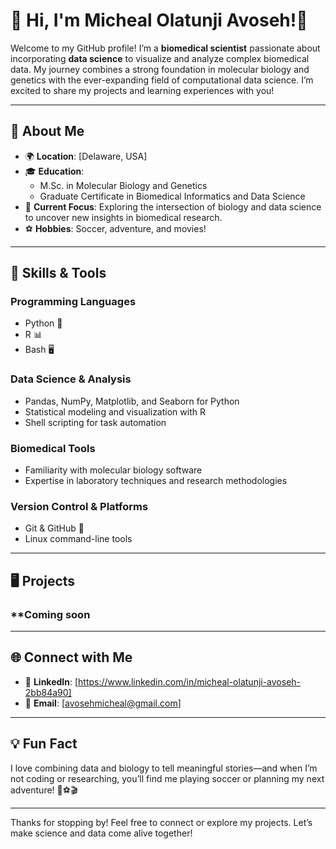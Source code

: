 
# 👋 Hi, I'm Micheal Olatunji Avoseh!🥷

Welcome to my GitHub profile! I’m a **biomedical scientist** passionate about incorporating **data science** to visualize and analyze complex biomedical data. 
My journey combines a strong foundation in molecular biology and genetics with the ever-expanding field of computational data science. 
I’m excited to share my projects and learning experiences with you!

---

## 🚀 About Me

- 🌍 **Location**: [Delaware, USA]
- 🎓 **Education**:
  - M.Sc. in Molecular Biology and Genetics  
  - Graduate Certificate in Biomedical Informatics and Data Science  
- 💼 **Current Focus**: Exploring the intersection of biology and data science to uncover new insights in biomedical research.
- ⚽ **Hobbies**: Soccer, adventure, and movies!

---

## 🔧 Skills & Tools

### **Programming Languages**
- Python 🐍
- R 📊
- Bash 🖥️

### **Data Science & Analysis**
- Pandas, NumPy, Matplotlib, and Seaborn for Python
- Statistical modeling and visualization with R
- Shell scripting for task automation

### **Biomedical Tools**
- Familiarity with molecular biology software
- Expertise in laboratory techniques and research methodologies

### **Version Control & Platforms**
- Git & GitHub 🌟
- Linux command-line tools

---

## 🖥️ Projects

### **Coming soon
---

## 🌐 Connect with Me

- 💼 **LinkedIn**: [https://www.linkedin.com/in/micheal-olatunji-avoseh-2bb84a90]
- 📧 **Email**: [avosehmicheal@gmail.com]



---

## 💡 Fun Fact

I love combining data and biology to tell meaningful stories—and when I’m not coding or researching, you’ll find me playing soccer or planning my next adventure! 🧬⚽🎬

---

Thanks for stopping by! Feel free to connect or explore my projects. Let’s make science and data come alive together!

